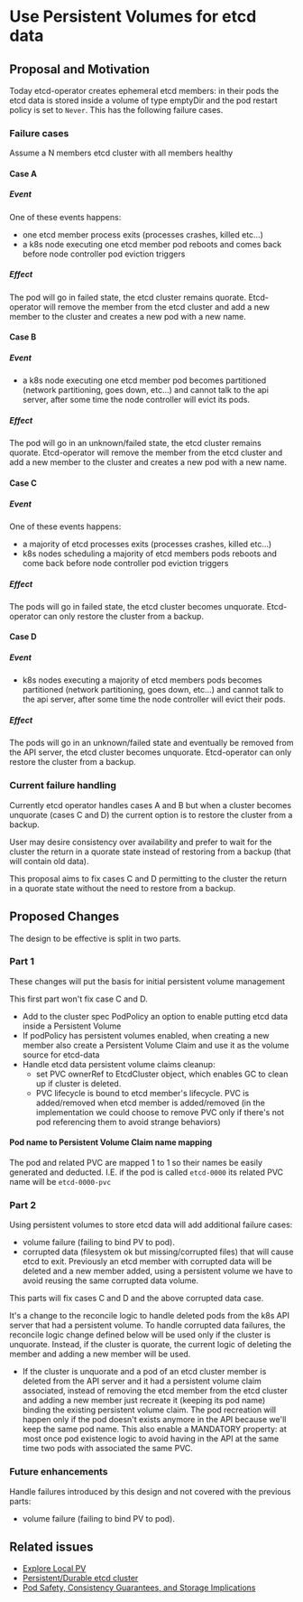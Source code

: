 # Use Persistent Volumes for etcd data

## Proposal and Motivation

Today etcd-operator creates ephemeral etcd members: in their pods the etcd data is stored inside a volume of type emptyDir and the pod restart policy is set to `Never`.
This has the following failure cases.

### Failure cases

Assume a N members etcd cluster with all members healthy

#### Case A

##### Event

One of these events happens:
* one etcd member process exits (processes crashes, killed etc...)
* a k8s node executing one etcd member pod reboots and comes back before node controller pod eviction triggers

##### Effect

The pod will go in failed state, the etcd cluster remains quorate. Etcd-operator will remove the member from the etcd cluster and add a new member to the cluster and creates a new pod with a new name.

#### Case B

##### Event

* a k8s node executing one etcd member pod becomes partitioned (network partitioning, goes down, etc...) and cannot talk to the api server, after some time the node controller will evict its pods.

##### Effect

The pod will go in an unknown/failed state, the etcd cluster remains quorate. Etcd-operator will remove the member from the etcd cluster and add a new member to the cluster and creates a new pod with a new name.

#### Case C

##### Event

One of these events happens:
* a majority of etcd processes exits (processes crashes, killed etc...) 
* k8s nodes scheduling a majority of etcd members pods reboots and come back before node controller pod eviction triggers

##### Effect

The pods will go in failed state, the etcd cluster becomes unquorate. Etcd-operator can only restore the cluster from a backup.

#### Case D

##### Event

* k8s nodes executing a majority of etcd members pods becomes partitioned (network partitioning, goes down, etc...) and cannot talk to the api server, after some time the node controller will evict their pods.

##### Effect

The pods will go in an unknown/failed state and eventually be removed from the API server, the etcd cluster becomes unquorate. Etcd-operator can only restore the cluster from a backup.


### Current failure handling

Currently etcd operator handles cases A and B but when a cluster becomes unquorate (cases C and D) the current option is to restore the cluster from a backup.

User may desire consistency over availability and prefer to wait for the cluster the return in a quorate state instead of restoring from a backup (that will contain old data).

This proposal aims to fix cases C and D permitting to the cluster the return in a quorate state without the need to restore from a backup.

## Proposed Changes

The design to be effective is split in two parts.

### Part 1

These changes will put the basis for initial persistent volume management

This first part won't fix case C and D.

- Add to the cluster spec PodPolicy an option to enable putting etcd data inside a Persistent Volume
- If podPolicy has persistent volumes enabled, when creating a new member also create a Persistent Volume Claim and use it as the volume source for etcd-data
- Handle etcd data persistent volume claims cleanup:
  - set PVC ownerRef to EtcdCluster object, which enables GC to clean up if cluster is deleted.
  - PVC lifecycle is bound to etcd member's lifecycle. PVC is added/removed when etcd member is added/removed (in the implementation we could choose to remove PVC only if there's not pod referencing them to avoid strange behaviors)

#### Pod name to Persistent Volume Claim name mapping

The pod and related PVC are mapped 1 to 1 so their names be easily generated and deducted. I.E. if the pod is called `etcd-0000` its related PVC name will be `etcd-0000-pvc`


### Part 2

Using persistent volumes to store etcd data will add additional failure cases:

- volume failure (failing to bind PV to pod).
- corrupted data (filesystem ok but missing/corrupted files) that will cause etcd to exit. Previously an etcd member with corrupted data will be deleted and a new member added, using a persistent volume we have to avoid reusing the same corrupted data volume.

This parts will fix cases C and D and the above corrupted data case.

It's a change to the reconcile logic to handle deleted pods from the k8s API server that had a persistent volume. To handle corrupted data failures, the reconcile logic change defined below will be used only if the cluster is unquorate. Instead, if the cluster is quorate, the current logic of deleting the member and adding a new member will be used.

- If the cluster is unquorate and a pod of an etcd cluster member is deleted from the API server and it had a persistent volume claim associated, instead of removing the etcd member from the etcd cluster and adding a new member just recreate it (keeping its pod name) binding the existing persistent volume claim. The pod recreation will happen only if the pod doesn't exists anymore in the API because we'll keep the same pod name. This also enable a MANDATORY property: at most once pod existence logic to avoid having in the API at the same time two pods with associated the same PVC.


### Future enhancements

Handle failures introduced by this design and not covered with the previous parts:

- volume failure (failing to bind PV to pod).



## Related issues

- [Explore Local PV](https://github.com/coreos/etcd-operator/issues/1201)
- [Persistent/Durable etcd cluster](https://github.com/coreos/etcd-operator/issues/1323)
- [Pod Safety, Consistency Guarantees, and Storage Implications](https://github.com/kubernetes/community/blob/master/contributors/design-proposals/pod-safety.md)
